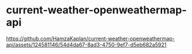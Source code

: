 # current-weather-openweathermap-api



https://github.com/HamzaKaplan/current-weather-openweathermap-api/assets/124581146/54d4da67-8ad3-4750-9ef7-d5eb682a5921

